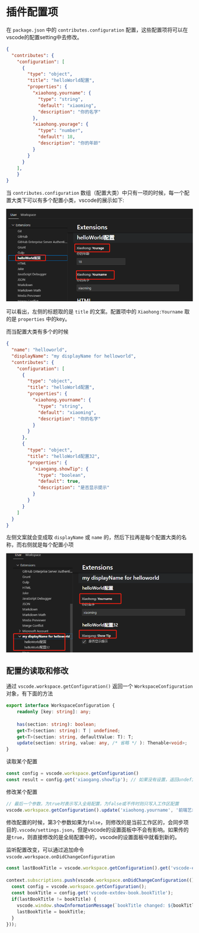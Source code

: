# 插件配置项

在 `package.json` 中的 `contributes.configuration` 配置，这些配置项将可以在vscode的配置setting中去修改。

```json
{
  "contributes": {
    "configuration": [
      {
        "type": "object",
        "title": "helloWorld配置",
        "properties": {
          "xiaohong.yourname": {
            "type": "string",
            "default": "xiaoming",
            "description": "你的名字"
          },
          "xiaohong.yourage": {
            "type": "number",
            "default": 18,
            "description": "你的年龄"
          }
        }
      }
    ],
	}
}
```

当 `contributes.configuration` 数组（配置大类）中只有一项的时候，每一个配置大类下可以有多个配置小类，vscode的展示如下:

![image-20250121171606296](img/image-20250121171606296.png)

可以看出，左侧的标题取的是 `title` 的文案。配置项中的 `Xiaohong:Yourname` 取的是 `properties` 中的key。



而当配置大类有多个的时候

```json
{
  "name": "helloworld",
  "displayName": "my displayName for helloworld",
  "contributes": {
    "configuration": [
      {
        "type": "object",
        "title": "helloWorld配置",
        "properties": {
          "xiaohong.yourname": {
            "type": "string",
            "default": "xiaoming",
            "description": "你的名字"
          }
        }
      },
      {
        "type": "object",
        "title": "helloWorld配置32",
        "properties": {
          "xiaogang.showTip": {
            "type": "boolean",
            "default": true,
            "description": "是否显示提示"
          }
        }
      }
    ]
  }
}
```

左侧文案就会变成取 `displayName` 或 `name` 的，然后下拉再是每个配置大类的名称，而右侧就是每个配置小项

![image-20250121171946409](img/image-20250121171946409.png)

## 配置的读取和修改

通过 `vscode.workspace.getConfiguration()` 返回一个 `WorkspaceConfiguration` 对象，有下面的方法

```ts
export interface WorkspaceConfiguration {
    readonly [key: string]: any;

    has(section: string): boolean;
    get<T>(section: string): T | undefined;
    get<T>(section: string, defaultValue: T): T;
    update(section: string, value: any, /* 省略 */ ): Thenable<void>;
}
```

读取某个配置

```ts
const config = vscode.workspace.getConfiguration()
const result = config.get('xiaogang.showTip'); // 如果没有设置，返回undefined
```



修改某个配置

```ts
// 最后一个参数，为true时表示写入全局配置，为false或不传时则只写入工作区配置
vscode.workspace.getConfiguration().update('xiaohong.yourname', '前端艺术家', true);
```

修改配置的时候，第3个参数如果为`false`，则修改的是当前工作区的，会同步项目的`.vscode/settings.json`，但是vscode的设置面板中不会有影响。如果传的是`true`，则直接修改的是全局配置中的，vscode的设置面板中就看到新的。



监听配置改变，可以通过追加命令 `vscode.workspace.onDidChangeConfiguration`

```ts
const lastBookTitle = vscode.workspace.getConfiguration().get('vscode-extdev-book.bookTitle');

context.subscriptions.push(vscode.workspace.onDidChangeConfiguration(() => {
  const config = vscode.workspace.getConfiguration();
  const bookTitle = config.get('vscode-extdev-book.bookTitle');
  if(lastBookTitle != bookTitle) {
    vscode.window.showInformationMessage(`bookTitle changed: ${bookTitle}`);
    lastBookTitle = bookTitle;
  }
}));
```

